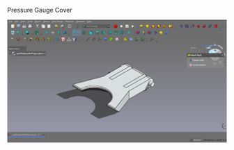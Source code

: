 Pressure Gauge Cover

![alt text](https://github.com/Imejpul/3DPrinting/blob/main/05_PatillasBaseRefrigeradoraLaptop/LaptopCoolingBase.png "FreeCad View")

